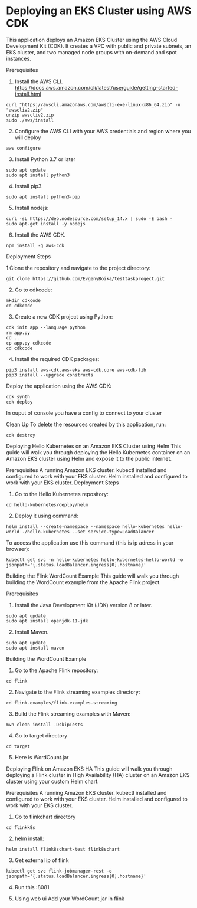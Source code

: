 
# Deploying an EKS Cluster using AWS CDK
This application deploys an Amazon EKS Cluster using the AWS Cloud Development Kit (CDK). It creates a VPC with public and private subnets, an EKS cluster, and two managed node groups with on-demand and spot instances.


Prerequisites
1. Install the AWS CLI. https://docs.aws.amazon.com/cli/latest/userguide/getting-started-install.html

```
curl "https://awscli.amazonaws.com/awscli-exe-linux-x86_64.zip" -o "awscliv2.zip"
unzip awscliv2.zip
sudo ./aws/install
```

2. Configure the AWS CLI with your AWS credentials and region where you will deploy

```
aws configure
```
3. Install Python 3.7 or later

```
sudo apt update
sudo apt install python3
```

4. Install pip3.

```
sudo apt install python3-pip
```
5. Install nodejs:

```
curl -sL https://deb.nodesource.com/setup_14.x | sudo -E bash -
sudo apt-get install -y nodejs
```
6. Install the AWS CDK.

```
npm install -g aws-cdk
```
Deployment Steps

1.Clone the repository and navigate to the project directory:

```
git clone https://github.com/EvgenyBoika/testtaskprogect.git

```
2. Go to cdkcode:

```
mkdir cdkcode
cd cdkcode
```
3. Create a new CDK project using Python:
```
cdk init app --language python
rm app.py
cd ..
cp app.py cdkcode
cd cdkcode
```
4. Install the required CDK packages:
```
pip3 install aws-cdk.aws-eks aws-cdk.core aws-cdk-lib
pip3 install --upgrade constructs
```
Deploy the application using the AWS CDK:

```
cdk synth
cdk deploy
```
In ouput of console you have a config to connect to your cluster

Clean Up
To delete the resources created by this application, run:

```
cdk destroy
```

Deploying Hello Kubernetes on an Amazon EKS Cluster using Helm
This guide will walk you through deploying the Hello Kubernetes container on an Amazon EKS cluster using Helm and expose it to the public internet.

Prerequisites
A running Amazon EKS cluster.
kubectl installed and configured to work with your EKS cluster.
Helm installed and configured to work with your EKS cluster.
Deployment Steps
1. Go to the Hello Kubernetes repository:
```
cd hello-kubernetes/deploy/helm
```
2. Deploy it using command:
```
helm install --create-namespace --namespace hello-kubernetes hello-world ./hello-kubernetes --set service.type=LoadBalancer
```
To access the application use this command (this is ip adress in your browser):
```
kubectl get svc -n hello-kubernetes hello-kubernetes-hello-world -o jsonpath='{.status.loadBalancer.ingress[0].hostname}'
```
Building the Flink WordCount Example
This guide will walk you through building the WordCount example from the Apache Flink project.

Prerequisites
1. Install the Java Development Kit (JDK) version 8 or later.
```
sudo apt update
sudo apt install openjdk-11-jdk
```
2. Install Maven.
```
sudo apt update
sudo apt install maven
```
Building the WordCount Example
1. Go to the Apache Flink repository:

```
cd flink
```

2. Navigate to the Flink streaming examples directory:

```
cd flink-examples/flink-examples-streaming
```

3. Build the Flink streaming examples with Maven:

```
mvn clean install -DskipTests
```
4. Go to target directory 

```
cd target
```
5. Here is WordCount.jar


Deploying Flink on Amazon EKS HA
This guide will walk you through deploying a Flink cluster in High Availability (HA) cluster on an Amazon EKS cluster using your custom Helm chart.

Prerequisites
A running Amazon EKS cluster.
kubectl installed and configured to work with your EKS cluster.
Helm installed and configured to work with your EKS cluster.

1. Go to flinkchart directory

```
cd flinkk8s
```
2. helm install:
```
helm install flink8schart-test flink8schart
```
3. Get external ip of flink

```
kubectl get svc flink-jobmanager-rest -o jsonpath='{.status.loadBalancer.ingress[0].hostname}'
```
4. Run this <EXTERNAL-IP>:8081

5. Using web ui Add your WordCount.jar in flink
